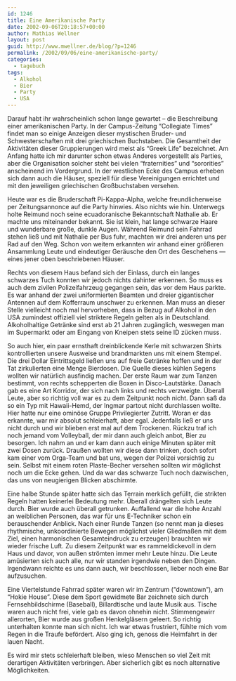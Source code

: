 ```yaml
---
id: 1246
title: Eine Amerikanische Party
date: 2002-09-06T20:18:57+00:00
author: Mathias Wellner
layout: post
guid: http://www.mwellner.de/blog/?p=1246
permalink: /2002/09/06/eine-amerikanische-party/
categories:
  - tagebuch
tags:
  - Alkohol
  - Bier
  - Party
  - USA
---
```

Darauf habt ihr wahrscheinlich schon lange gewartet &#8211; die Beschreibung einer amerikanischen Party. In der Campus-Zeitung &#8220;Collegiate Times&#8221; findet man so einige Anzeigen dieser mystischen Bruder- und Schwesterschaften mit drei griechischen Buchstaben. Die Gesamtheit der Aktivitäten dieser Gruppierungen wird meist als &#8220;Greek Life&#8221; bezeichnet. Am Anfang hatte ich mir darunter schon etwas Anderes vorgestellt als Parties, aber die Organisation solcher steht bei vielen &#8220;fraternities&#8221; und &#8220;sororities&#8221; anscheinend im Vordergrund. In der westlichen Ecke des Campus erheben sich dann auch die Häuser, speziell für diese Vereinigungen errichtet und mit den jeweiligen griechischen Großbuchstaben versehen.

Heute war es die Bruderschaft Pi-Kappa-Alpha, welche freundlicherweise per Zeitungsannonce auf die Party hinwies. Also nichts wie hin. Unterwegs holte Reimund noch seine ecuadoranische Bekanntschaft Nathalie ab. Er machte uns miteinander bekannt. Sie ist klein, hat lange schwarze Haare und wunderbare große, dunkle Augen. Während Reimund sein Fahrrad stehen ließ und mit Nathalie per Bus fuhr, machten wir drei anderen uns per Rad auf den Weg. Schon von weitem erkannten wir anhand einer größeren Ansammlung Leute und eindeutiger Geräusche den Ort des Geschehens &mdash; eines jener oben beschriebenen Häuser.

Rechts von diesem Haus befand sich der Einlass, durch ein langes schwarzes Tuch konnten wir jedoch nichts dahinter erkennen. So muss es auch dem zivilen Polizeifahrzeug gegangen sein, das vor dem Haus parkte. Es war anhand der zwei uniformierten Beamten und dreier gigantischer Antennen auf dem Kofferraum unschwer zu erkennen. Man muss an dieser Stelle vielleicht noch mal hervorheben, dass in Bezug auf Alkohol in den USA zumindest offiziell viel striktere Regeln gelten als in Deutschland. Alkoholhaltige Getränke sind erst ab 21 Jahren zugänglich, weswegen man im Supermarkt oder am Eingang von Kneipen stets seine ID zücken muss.

So auch hier, ein paar ernsthaft dreinblickende Kerle mit schwarzen Shirts kontrollierten unsere Ausweise und brandmarkten uns mit einem Stempel. Die drei Dollar Eintrittsgeld ließen uns auf freie Getränke hoffen und in der Tat zirkulierten eine Menge Bierdosen. Die Quelle dieses kühlen Segens wollten wir natürlich ausfindig machen. Der erste Raum war zum Tanzen bestimmt, von rechts schepperten die Boxen in Disco-Lautstärke. Danach gab es eine Art Korridor, der sich nach links und rechts verzweigte. Überall Leute, aber so richtig voll war es zu dem Zeitpunkt noch nicht. Dann saß da so ein Typ mit Hawaii-Hemd, der Ingmar partout nicht durchlassen wollte. Hier hatte nur eine ominöse Gruppe Privilegierter Zutritt. Woran er das erkannte, war mir absolut schleierhaft, aber egal. Jedenfalls ließ er uns nicht durch und wir blieben erst mal auf dem Trockenen. Rückzu traf ich noch jemand vom Volleyball, der mir dann auch gleich anbot, Bier zu besorgen. Ich nahm an und er kam dann auch einige Minuten später mit zwei Dosen zurück. Draußen wollten wir diese dann trinken, doch sofort kam einer vom Orga-Team und bat uns, wegen der Polizei vorsichtig zu sein. Selbst mit einem roten Plaste-Becher versehen sollten wir möglichst noch um die Ecke gehen. Und da war das schwarze Tuch noch dazwischen, das uns von neugierigen Blicken abschirmte.

Eine halbe Stunde später hatte sich das Terrain merklich gefüllt, die strikten Regeln hatten keinerlei Bedeutung mehr. Überall drängelten sich Leute durch. Bier wurde auch überall getrunken. Auffallend war die hohe Anzahl an weiblichen Personen, das war für uns E-Techniker schon ein berauschender Anblick. Nach einer Runde Tanzen (so nennt man ja dieses rhythmische, unkoordinierte Bewegen möglichst vieler Gliedmaßen mit dem Ziel, einen harmonischen Gesamteindruck zu erzeugen) brauchten wir wieder frische Luft. Zu diesem Zeitpunkt war es rammeldickevoll in dem Haus und davor, von außen strömten immer mehr Leute hinzu. Die Leute amüsierten sich auch alle, nur wir standen irgendwie neben den Dingen. Irgendwann reichte es uns dann auch, wir beschlossen, lieber noch eine Bar aufzusuchen.

Eine Viertelstunde Fahrrad später waren wir im Zentrum (&#8220;downtown&#8221;), am &#8220;Hokie House&#8221;. Diese dem Sport gewidmete Bar zeichnete sich durch Fernsehbildschirme (Baseball), Billardtische und laute Musik aus. Tische waren auch nicht frei, viele gab es davon ohnehin nicht. Stimmengewirr allerorten, Bier wurde aus großen Henkelgläsern geleert. So richtig unterhalten konnte man sich nicht. Ich war etwas frustriert, fühlte mich vom Regen in die Traufe befördert. Also ging ich, genoss die Heimfahrt in der lauen Nacht.

Es wird mir stets schleierhaft bleiben, wieso Menschen so viel Zeit mit derartigen Aktivitäten verbringen. Aber sicherlich gibt es noch alternative Möglichkeiten.